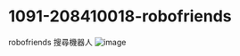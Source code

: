 # 1091-208410018-robofriends
robofriends 搜尋機器人
![image](https://user-images.githubusercontent.com/44516782/122660826-16ff9100-d1b7-11eb-86fc-6f06ad3eaddb.png)
